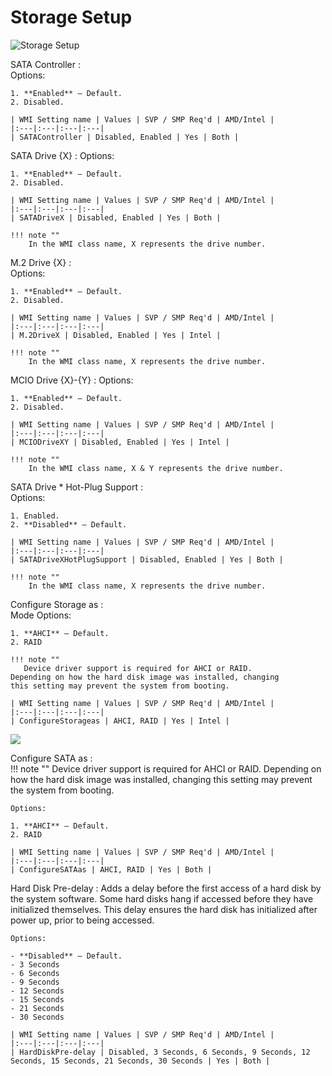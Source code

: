 # Storage Setup #

![Storage Setup](https://cdrt.github.io/mk_docs/ref/bios/settings/thinkstation/img/ts_storagesetup_p3twr1.PNG)

<!--![](https://cdrt.github.io/mk_docs/ref/bios/settings/thinkstation/img
   /ts_storagesetup_p3twr2.png)
![](https://cdrt.github.io/mk_docs/ref/bios/settings/thinkstation/img
   /ts_storagesetup_px1.png)
![](https://cdrt.github.io/mk_docs/ref/bios/settings/thinkstation/img
   /ts_storagesetup_px2.png)
![](https://cdrt.github.io/mk_docs/ref/bios/settings/thinkstation/img
   /ts_storagesetup_p3twr_1.png)
![](https://cdrt.github.io/mk_docs/ref/bios/settings/thinkstation/img
   /ts_storagesetup_p3twr_2.png)
![](https://cdrt.github.io/mk_docs/ref/bios/settings/thinkstation/img
   /ts_storagesetup_px_1.png)
![](https://cdrt.github.io/mk_docs/ref/bios/settings/thinkstation/img
   /ts_storagesetup_px_2.png)-->

SATA Controller
:	
	Options:

	1. **Enabled** – Default.
	2. Disabled.

	| WMI Setting name | Values | SVP / SMP Req'd | AMD/Intel |
	|:---|:---|:---|:---|
	| SATAController | Disabled, Enabled | Yes | Both |



SATA Drive {X}
:	Options:

	1. **Enabled** – Default.
	2. Disabled.

	| WMI Setting name | Values | SVP / SMP Req'd | AMD/Intel |
	|:---|:---|:---|:---|
	| SATADriveX | Disabled, Enabled | Yes | Both |

	!!! note ""
		In the WMI class name, X represents the drive number.



M.2 Drive {X}
:	
	Options:

	1. **Enabled** – Default.
	2. Disabled.

	| WMI Setting name | Values | SVP / SMP Req'd | AMD/Intel |
	|:---|:---|:---|:---|
	| M.2DriveX | Disabled, Enabled | Yes | Intel |

	!!! note ""
		In the WMI class name, X represents the drive number.


MCIO Drive {X}-{Y}
:	Options:

	1. **Enabled** – Default.
	2. Disabled.

	| WMI Setting name | Values | SVP / SMP Req'd | AMD/Intel |
	|:---|:---|:---|:---|
	| MCIODriveXY | Disabled, Enabled | Yes | Intel |

	!!! note ""
		In the WMI class name, X & Y represents the drive number.


SATA Drive * Hot-Plug Support
:	
	Options:

	1. Enabled.
	2. **Disabled** – Default.

	| WMI Setting name | Values | SVP / SMP Req'd | AMD/Intel |
	|:---|:---|:---|:---|
	| SATADriveXHotPlugSupport | Disabled, Enabled | Yes | Both |

	!!! note ""
		In the WMI class name, X represents the drive number.


Configure Storage as
:	
	Mode Options:

	1. **AHCI** – Default.
	2. RAID

	!!! note ""
	   Device driver support is required for AHCI or RAID.
	Depending on how the hard disk image was installed, changing
	this setting may prevent the system from booting.

	| WMI Setting name | Values | SVP / SMP Req'd | AMD/Intel |
	|:---|:---|:---|:---|
	| ConfigureStorageas | AHCI, RAID | Yes | Intel |



![](https://cdrt.github.io/mk_docs/ref/bios/settings/thinkstation/img/ts_storagesetup_px_2.PNG)

Configure SATA as
:	
	!!! note ""
	    Device driver support is required for AHCI or RAID. Depending on how the hard disk image was installed, changing this setting may prevent the system from booting.

	Options:

	1. **AHCI** – Default.
	2. RAID

	| WMI Setting name | Values | SVP / SMP Req'd | AMD/Intel |
	|:---|:---|:---|:---|
	| ConfigureSATAas | AHCI, RAID | Yes | Both |


Hard Disk Pre-delay
:	Adds a delay before the first access of a hard disk by the system software. Some hard disks hang if accessed before they have initialized themselves. This delay ensures the hard disk has initialized after power up, prior to being accessed.

	Options:

	- **Disabled** – Default.
	- 3 Seconds
	- 6 Seconds
	- 9 Seconds
	- 12 Seconds
	- 15 Seconds
	- 21 Seconds
	- 30 Seconds

	| WMI Setting name | Values | SVP / SMP Req'd | AMD/Intel |
	|:---|:---|:---|:---|
	| HardDiskPre-delay | Disabled, 3 Seconds, 6 Seconds, 9 Seconds, 12 Seconds, 15 Seconds, 21 Seconds, 30 Seconds | Yes | Both |





<!--
### Intel(R) VMD Technology ###
![](https://cdrt.github.io/mk_docs/ref/bios/settings/thinkstation/img
   /ts_intelvmd_1.png)
![](https://cdrt.github.io/mk_docs/ref/bios/settings/thinkstation/img
   /ts_intelvmd_2.png)
![](https://cdrt.github.io/mk_docs/ref/bios/settings/thinkstation/img
   /ts_intelvmd_3.png)

Enable the VMD(Volume Management Device) technology to 
support configure PCIe storages to VROC(Virtual RAID on 
CPU) feature. -->

<!-- More options for users: (Display image here?)
would these be more dropdown subheaders? or do we make it another page
look at atadriversetup for ex on how they did it
EX: M.2 Slot 1, M.2 Slot 2, M.2 Slot3
	PCIe Slot1, etc -->



